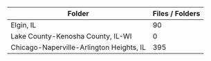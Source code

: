 | Folder                                   |   Files / Folders |
|------------------------------------------|-------------------|
| Elgin, IL                                |                90 |
| Lake County-Kenosha County, IL-WI        |                 0 |
| Chicago-Naperville-Arlington Heights, IL |               395 |